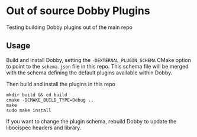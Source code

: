 # Out of source Dobby Plugins
Testing building Dobby plugins out of the main repo

## Usage
Build and install Dobby, setting the `-DEXTERNAL_PLUGIN_SCHEMA` CMake option to point to the `schema.json` file in this repo. This schema file will be merged with the schema defining the default plugins available within Dobby.

Then build and install the plugins in this repo
```
mkdir build && cd build
cmake -DCMAKE_BUILD_TYPE=Debug ..
make
sudo make install
```

If you want to change the plugin schema, rebuild Dobby to update the libocispec headers and library.